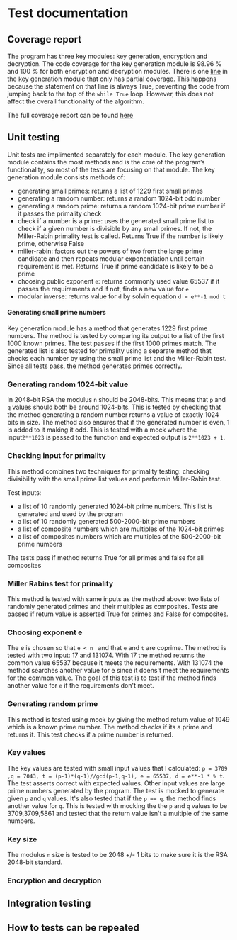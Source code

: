 <!-- Testausdokumentin pitääs sisältää seuraavat:

Yksikkötestauksen kattavuusraportti.
Mitä on testattu, miten tämä tehtiin?
Minkälaisilla syötteillä testaus tehtiin?
Miten testit voidaan toistaa?
Ohjelman toiminnan mahdollisen empiirisen testauksen tulosten esittäminen graafisessa muodossa. (Mikäli sopii aiheeseen)
Ei siis riitä todeta, että testaus on tehty käyttäen automaattisia yksikkötestejä, vaan tarvitaan konkreettista tietoa testeistä, kuten:
Testattu, että tekoäly osaa tehdä oikeat siirrot tilanteessa, jossa on varma 4 siirron voitto. Todettu, että siirroille palautuu voittoarvo 100000.
Testattu 10 kertaan satunnaisesti valituilla lähtö- ja maalipisteillä, että JPS löytää saman pituisen reitin kuin Dijkstran algoritmi.
Kummallakin algoritmilla on pakattu 8 MB tekstitiedosto, purettu se ja tarkastettu, että tuloksena on täsmälleen alkuperäinen tiedosto. -->

# Test documentation

## Coverage report 
The program has three key modules: key generation, encryption and decryption. The code coverage for the key generation module is 98.96 % and 100 % for both encryption and decryption modules. There is one [line](https://app.codecov.io/gh/simkatti/RSA-encryption/blob/main/src%2Fkeygenerator.py#L113) in the key generation module that only has partial coverage. This happens because the statement on that line is always True, preventing the code from jumping back to the top of the `while True` loop. However, this does not affect the overall functionality of the algorithm.

The full coverage report can be found [here](https://app.codecov.io/gh/simkatti/RSA-encryption/tree/main/src)

## Unit testing
Unit tests are implimented separately for each module.  The key generation module contains the most methods and is the core of the program’s functionality, so most of the tests are focusing on that module. The key generation module consists methods of:
- generating small primes: returns a list of 1229 first small primes
- generating a random number: returns a random 1024-bit odd number
- generating a random prime: returns a random 1024-bit prime number if it passes the primality check
- check if a number is a prime: uses the generated small prime list to check if a given number is divisible by any small primes. If not, the Miller-Rabin primality test is called. Returns True if the number is likely prime, otherwise False
- miller-rabin: factors out the powers of two from the large prime candidate and then repeats modular exponentiation until certain requirement is met. Returns True if prime candidate is likely to be a prime
- choosing public exponent `e`: returns commonly used value 65537 if it passes the requirements and if not, finds a new value for `e`
- modular inverse: returns value for `d` by solvin equation `d ≡ e**-1 mod t`

#### Generating small prime numbers
Key generation module has a method that generates 1229 first prime numbers. The method is tested by comparing its output to a list of the first 1000 known primes. The test passes if the first 1000 primes match. The generated list is also tested for primality using a separate method that checks each number by using the small prime list and the Miller-Rabin test. Since all tests pass, the method generates primes correctly.

### Generating random 1024-bit value
In 2048-bit RSA the modulus `n` should be 2048-bits. This means that `p` and `q` values should both be around 1024-bits. This is tested by checking that the method generating a random number returns a value of exactly 1024 bits in size. The method also ensures that if the generated number is even, 1 is added to it making it odd.  This is tested with a mock where the input`2**1023` is passed to the function and expected output is `2**1023 + 1`.

### Checking input for primality
This method combines two techniques for primality testing: checking divisibility with the small prime list values and performin Miller-Rabin test. 

Test inputs:
- a list of 10 randomly generated 1024-bit prime numbers. This list is generated and used by the program
- a list of 10 randomly generated 500-2000-bit prime numbers
- a list of composite numbers which are multiples of the 1024-bit primes
- a list of composites numbers which are multiples of the 500-2000-bit prime numbers

The tests pass if method returns True for all primes and false for all composites

### Miller Rabins test for primality
This method is tested with same inputs as the method above: two lists of randomly generated primes and their multiples as composites. Tests are passed if return value is asserted True for primes and False for composites.

### Choosing exponent e
The e is chosen so that `e < n ` and that `e` and `t` are coprime. The method is tested with two input: 17 and 131074. With 17 the method returns the common value 65537 because it meets the requirements. With 131074 the method searches another value for e since it doens't meet the requirements for the common value. The goal of this test is to test if the method finds another value for `e` if the requirements don't meet.

### Generating random prime
This method is tested using mock by giving the method return value of 1049 which is a known prime number. The method checks if its a prime and returns it. This test checks if a prime number is returned.

### Key values
The key values are tested with small input values that I calculated: `p = 3709 ,q = 7043, t = (p-1)*(q-1)//gcd(p-1,q-1), e = 65537, d = e**-1 * % t`. 
The test asserts correct with expected values. Other input values are large prime numbers generated by the program. The test is mocked to generate given `p` and `q` values. It's also tested that if the `p == q`. the method finds another value for `q`. This is tested with mocking the the `p` and `q` values to be 3709,3709,5861 and tested that the return value isn't a multiple of the same numbers.

### Key size
The modulus `n` size is tested to be 2048 +/- 1 bits to make sure it is the RSA 2048-bit standard. 
        
### Encryption and decryption

## Integration testing

## How to tests can be repeated

